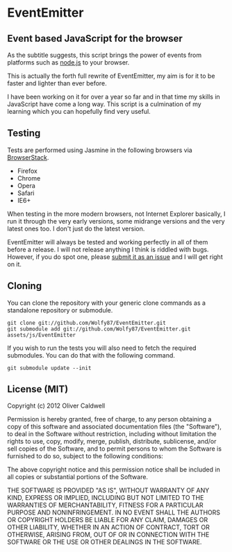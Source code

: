 # EventEmitter

## Event based JavaScript for the browser

As the subtitle suggests, this script brings the power of events from platforms such as [node.js](http://nodejs.org/) to your browser.

This is actually the forth full rewrite of EventEmitter, my aim is for it to be faster and lighter than ever before.

I have been working on it for over a year so far and in that time my skills in JavaScript have come a long way. This script is a culmination of my learning which you can hopefully find very useful.

## Testing

Tests are performed using Jasmine in the following browsers via [BrowserStack](http://www.browserstack.com/).

 * Firefox
 * Chrome
 * Opera
 * Safari
 * IE6+

When testing in the more modern browsers, not Internet Explorer basically, I run it through the very early versions, some midrange versions and the very latest ones too. I don't just do the latest version.

EventEmitter will always be tested and working perfectly in all of them before a release. I will not release anything I think is riddled with bugs. However, if you do spot one, please [submit it as an issue](https://github.com/Wolfy87/EventEmitter/issues) and I will get right on it.

## Cloning

You can clone the repository with your generic clone commands as a standalone repository or submodule.

    git clone git://github.com/Wolfy87/EventEmitter.git
    git submodule add git://github.com/Wolfy87/EventEmitter.git assets/js/EventEmitter

If you wish to run the tests you will also need to fetch the required submodules. You can do that with the following command.

    git submodule update --init

## License (MIT)

Copyright (c) 2012 Oliver Caldwell

Permission is hereby granted, free of charge, to any person obtaining a copy of this software and associated documentation files (the "Software"), to deal in the Software without restriction, including without limitation the rights to use, copy, modify, merge, publish, distribute, sublicense, and/or sell copies of the Software, and to permit persons to whom the Software is furnished to do so, subject to the following conditions:

The above copyright notice and this permission notice shall be included in all copies or substantial portions of the Software.

THE SOFTWARE IS PROVIDED "AS IS", WITHOUT WARRANTY OF ANY KIND, EXPRESS OR IMPLIED, INCLUDING BUT NOT LIMITED TO THE WARRANTIES OF MERCHANTABILITY, FITNESS FOR A PARTICULAR PURPOSE AND NONINFRINGEMENT. IN NO EVENT SHALL THE AUTHORS OR COPYRIGHT HOLDERS BE LIABLE FOR ANY CLAIM, DAMAGES OR OTHER LIABILITY, WHETHER IN AN ACTION OF CONTRACT, TORT OR OTHERWISE, ARISING FROM, OUT OF OR IN CONNECTION WITH THE SOFTWARE OR THE USE OR OTHER DEALINGS IN THE SOFTWARE.